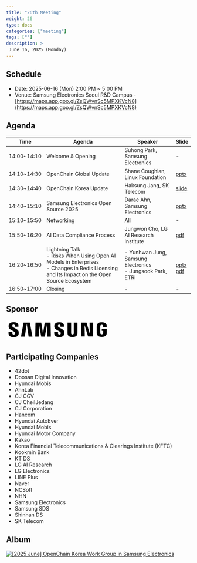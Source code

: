 ```yaml
---
title: "26th Meeting"
weight: 26
type: docs
categories: ["meeting"]
tags: [""]
description: >
 June 16, 2025 (Monday)
---
```


## Schedule

* Date: 2025-06-16 (Mon) 2:00 PM ~ 5:00 PM
* Venue: Samsung Electronics Seoul R&D Campus - [https://maps.app.goo.gl/ZsQWvnSc5MPXKVcN8](https://maps.app.goo.gl/ZsQWvnSc5MPXKVcN8)

## Agenda

| Time         | Agenda                               | Speaker                                      | Slide |
|--------------|--------------------------------------|----------------------------------------------|-------|
| 14:00~14:10  | Welcome & Opening                    | Suhong Park, Samsung Electronics             | -     |
| 14:10~14:30  | OpenChain Global Update              | Shane Coughlan, Linux Foundation             | [pptx](../../../slides/korea-wg-2025-06.pptx) |
| 14:30~14:40  | OpenChain Korea Update               | Haksung Jang, SK Telecom                     | [slide](https://gamma.app/docs/25-2-Update-p2oogyv44st07nj) |
| 14:40~15:10  | Samsung Electronics Open Source 2025 | Darae Ahn, Samsung Electronics               | [pptx](../../../slides/삼성전자_오픈소스2025_안다래.pptx) |
| 15:10~15:50  | Networking                           | All                                          | -     |
| 15:50~16:20  | AI Data Compliance Process           | Jungwon Cho, LG AI Research Institute        | [pdf](../../../slides/AI_Compliance_LG_AI_Research_0613.pdf) |
| 16:20~16:50  | Lightning Talk  <br> - Risks When Using Open AI Models in Enterprises <br> - Changes in Redis Licensing and Its Impact on the Open Source Ecosystem |  - Yunhwan Jung, Samsung Electronics<br>  - Jungsook Park, ETRI | <br> [pptx](../../../slides/오픈AI모델리스크_오픈체인KWG_250616.pptx) <br> [pdf](../../../slides/OpenChain-KWG-Redis라이선스변화-20250616-R2.pdf)  |
| 16:50~17:00 | Closing                               | -                                            | - |


## Sponsor

![](../../../images/content/about/logo/samsung.png)


## Participating Companies

- 42dot  
- Doosan Digital Innovation  
- Hyundai Mobis  
- AhnLab  
- CJ CGV  
- CJ CheilJedang  
- CJ Corporation  
- Hancom  
- Hyundai AutoEver  
- Hyundai Mobis  
- Hyundai Motor Company  
- Kakao  
- Korea Financial Telecommunications & Clearings Institute (KFTC)  
- Kookmin Bank  
- KT DS  
- LG AI Research  
- LG Electronics  
- LINE Plus  
- Naver  
- NCSoft  
- NHN  
- Samsung Electronics  
- Samsung SDS  
- Shinhan DS  
- SK Telecom


## Album

<a data-flickr-embed="true" href="https://www.flickr.com/photos/198570149@N05/albums/72177720327000879" title="[2025 June] OpenChain Korea Work Group in Samsung Electronics"><img src="https://live.staticflickr.com/65535/54601376288_9379ecd7ec_b.jpg" width="1024" height="768" alt="[2025 June] OpenChain Korea Work Group in Samsung Electronics"/></a><script async src="//embedr.flickr.com/assets/client-code.js" charset="utf-8"></script>
